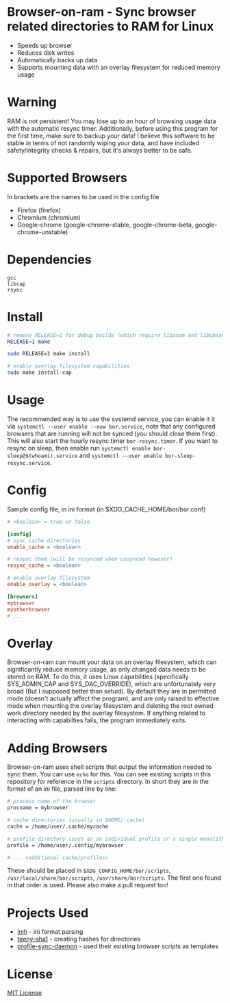 # Browser-on-ram - Sync browser related directories to RAM for Linux

* Speeds up browser
* Reduces disk writes
* Automatically backs up data
* Supports mounting data with an overlay filesystem for reduced memory usage

# Warning

RAM is not persistent! You may lose up to an hour of browsing usage data with the automatic resync timer.
Additionally, before using this program for the first time, make sure to backup your data! I believe this software to
be stable in terms of not randomly wiping your data, and have included safety/integrity checks & repairs, but it's
always better to be safe.

# Supported Browsers

In brackets are the names to be used in the config file

* Firefox (firefox)
* Chromium (chromium)
* Google-chrome (google-chrome-stable, google-chrome-beta, google-chrome-unstable)

# Dependencies

```
gcc
libcap
rsync
```

# Install

```sh
# remove RELEASE=1 for debug builds (which require libasan and libubsan)
RELEASE=1 make

sudo RELEASE=1 make install

# enable overlay filesystem capabilities
sudo make install-cap
```

# Usage

The recommended way is to use the systemd service, you can enable it it via
`systemctl --user enable --now bor.service`, note that any configured browsers
that are running will not be synced (you should close them first). This will
also start the hourly resync timer `bor-resync.timer`. If you want to resync on
sleep, then enable run `systemctl enable bor-sleep@$(whoami).service` and
`systemctl --user enable bor-sleep-resync.service`.

# Config
Sample config file, in ini format (in $XDG_CACHE_HOME/bor/bor.conf)
```ini
# <boolean> = true or false

[config]
# sync cache directories
enable_cache = <boolean>

# resync them (will be resynced when unsynced however)
resync_cache = <boolean>

# enable overlay filesystem
enable_overlay = <boolean>

[browsers]
mybrowser
myotherbrowser
# ...
```

# Overlay

Browser-on-ram can mount your data on an overlay filesystem, which can significantly reduce memory usage, as only
changed data needs to be stored on RAM. To do this, it uses Linux capabilities (specifically SYS_ADMIN_CAP and
SYS_DAC_OVERRIDE), which are unfortunately very broad (But I supposed better than setuid). By default they are in permitted mode (doesn't actually affect the program),
and are only raised to effective mode when mounting the overlay filesystem and deleting the root owned work directory needed by the
overlay filesystem. If anything related to interacting with capabilties fails, the program immediately exits.

#

# Adding Browsers

Browser-on-ram uses shell scripts that output the information needed to sync them. You can use `echo` for this. You
can see existing scripts in this repository for reference in the `scripts` directory. In short they are in the format
of an ini file, parsed line by line:
```sh
# process name of the browser
procname = mybrowser

# cache directories (usually in $HOME/.cache)
cache = /home/user/.cache/mycache

# profile directory (such as an individual profile or a single monolithic one)
profile = /home/user/.config/mybrowser

# ... <additional cache/profiles>
```
These should be placed in `$XDG_CONFIG_HOME/bor/scripts`, `/usr/local/share/bor/scripts`, `/usr/share/bor/scripts`. The first one found in that order is
used. Please also make a pull request too!

# Projects Used
* [inih](https://github.com/benhoyt/inih) - ini format parsing
* [teeny-sha1](https://github.com/CTrabant/teeny-sha1) - creating hashes for directories
* [profile-sync-daemon](https://github.com/graysky2/profile-sync-daemon) - used their existing browser scripts as templates

# License
[MIT License](LICENSE)
